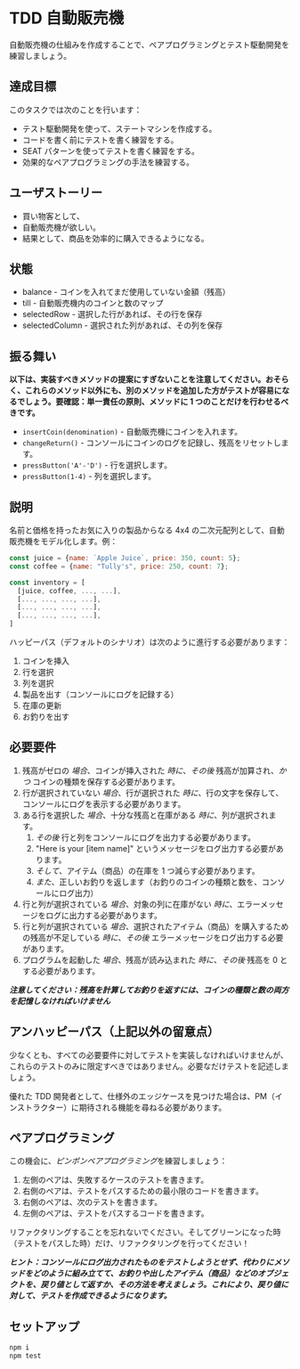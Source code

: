 # TDD 自動販売機

自動販売機の仕組みを作成することで、ペアプログラミングとテスト駆動開発を練習しましょう。

## 達成目標

このタスクでは次のことを行います：

- テスト駆動開発を使って、ステートマシンを作成する。
- コードを書く前にテストを書く練習をする。
- SEAT パターンを使ってテストを書く練習をする。
- 効果的なペアプログラミングの手法を練習する。

## ユーザストーリー

- 買い物客として、
- 自動販売機が欲しい。
- 結果として、商品を効率的に購入できるようになる。

## 状態

- balance - コインを入れてまだ使用していない金額（残高）
- till - 自動販売機内のコインと数のマップ
- selectedRow - 選択した行があれば、その行を保存
- selectedColumn - 選択された列があれば、その列を保存

## 振る舞い

**以下は、実装すべきメソッドの提案にすぎないことを注意してください。おそらく、これらのメソッド以外にも、別のメソッドを追加した方がテストが容易になるでしょう。要確認：単一責任の原則、メソッドに 1 つのことだけを行わせるべきです。**

- `insertCoin(denomination)` - 自動販売機にコインを入れます。
- `changeReturn()` - コンソールにコインのログを記録し、残高をリセットします。
- `pressButton('A'-'D')` - 行を選択します。
- `pressButton(1-4)` - 列を選択します。

## 説明

名前と価格を持ったお気に入りの製品からなる 4x4 の二次元配列として、自動販売機をモデル化します。例：

```JavaScript
const juice = {name: `Apple Juice`, price: 350, count: 5};
const coffee = {name: "Tully's", price: 250, count: 7};

const inventory = [
  [juice, coffee, ..., ...],
  [..., ..., ..., ...],
  [..., ..., ..., ...],
  [..., ..., ..., ...],
]
```

ハッピーパス（デフォルトのシナリオ）は次のように進行する必要があります：

1. コインを挿入
2. 行を選択
3. 列を選択
4. 製品を出す（コンソールにログを記録する）
5. 在庫の更新
6. お釣りを出す

## 必要要件

1. 残高がゼロの _場合_、コインが挿入された _時に_、_その後_ 残高が加算され、_かつ_ コインの種類を保存する必要があります。
2. 行が選択されていない _場合_、行が選択された _時に_、行の文字を保存して、コンソールにログを表示する必要があります。
3. ある行を選択した _場合_、十分な残高と在庫がある _時に_、列が選択されます。
   1. _その後_ 行と列をコンソールにログを出力する必要があります。
   2. "Here is your [item name]" というメッセージをログ出力する必要があります。
   3. _そして_、アイテム（商品）の在庫を 1 つ減らす必要があります。
   4. _また_、正しいお釣りを返します（お釣りのコインの種類と数を、コンソールにログ出力）
4. 行と列が選択されている _場合_、対象の列に在庫がない _時に_、エラーメッセージをログに出力する必要があります。
5. 行と列が選択されている _場合_、選択されたアイテム（商品）を購入するための残高が不足している _時に_、_その後_ エラーメッセージをログ出力する必要があります。
6. プログラムを起動した _場合_、残高が読み込まれた _時に_、_その後_ 残高を 0 とする必要があります。

**_注意してください：残高を計算してお釣りを返すには、コインの種類と数の両方を記憶しなければいけません_**

## アンハッピーパス（上記以外の留意点）

少なくとも、すべての必要要件に対してテストを実装しなければいけませんが、これらのテストのみに限定すべきではありません。必要なだけテストを記述しましょう。

優れた TDD 開発者として、仕様外のエッジケースを見つけた場合は、PM（インストラクター）に期待される機能を尋ねる必要があります。

## ペアプログラミング

この機会に、*ピンポンペアプログラミング*を練習しましょう：

1. 左側のペアは、失敗するケースのテストを書きます。
1. 右側のペアは、テストをパスするための最小限のコードを書きます。
1. 右側のペアは、次のテストを書きます。
1. 左側のペアは、テストをパスするコードを書きます。

リファクタリングすることを忘れないでください。そしてグリーンになった時（テストをパスした時）だけ、リファクタリングを行ってください！

**_ヒント：コンソールにログ出力されたものをテストしようとせず、代わりにメソッドをどのように組み立てて、お釣りや出したアイテム（商品）などのオブジェクトを、戻り値として返すか、その方法を考えましょう。これにより、戻り値に対して、テストを作成できるようになります。_**

## セットアップ

```bash
npm i
npm test
```
